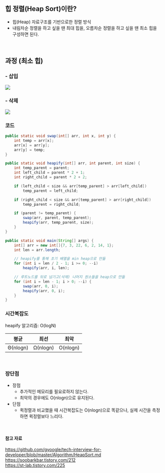 ## 힙 정렬(Heap Sort)이란?
- 힙(Heap) 자료구조를 기반으로한 정렬 방식
- 내림차순 정렬을 하고 싶을 땐 최대 힙을, 오름차순 정렬을 하고 싶을 땐 최소 힙을 구성하면 된다.

<br>

## 과정 (최소 힙)
### - 삽입
![](https://images.velog.io/images/hammii/post/e4bffb9d-467f-4306-b4be-302204168c22/%E1%84%89%E1%85%B3%E1%84%8F%E1%85%B3%E1%84%85%E1%85%B5%E1%86%AB%E1%84%89%E1%85%A3%E1%86%BA%202021-09-06%20%E1%84%8B%E1%85%A9%E1%84%92%E1%85%AE%205.22.08.png)

### - 삭제
![](https://images.velog.io/images/hammii/post/ecd3ee21-4429-48cb-a5a1-2659784d537d/%E1%84%89%E1%85%B3%E1%84%8F%E1%85%B3%E1%84%85%E1%85%B5%E1%86%AB%E1%84%89%E1%85%A3%E1%86%BA%202021-09-06%20%E1%84%8B%E1%85%A9%E1%84%92%E1%85%AE%205.22.38.png)

### 코드
```java
public static void swap(int[] arr, int x, int y) {
    int temp = arr[x];
    arr[x] = arr[y];
    arr[y] = temp;
}

public static void heapify(int[] arr, int parent, int size) {
    int temp_parent = parent;
    int left_child = parent * 2 + 1;
    int right_child = parent * 2 + 2;

    if (left_child < size && arr[temp_parent] > arr[left_child])
        temp_parent = left_child;

    if (right_child < size && arr[temp_parent] > arr[right_child])
        temp_parent = right_child;

    if (parent != temp_parent) {
        swap(arr, parent, temp_parent);
        heapify(arr, temp_parent, size);
    }
}

public static void main(String[] args) {
    int[] arr = new int[]{7, 3, 22, 6, 2, 14, 1};
    int len = arr.length;

    // heapify를 통해 초기 배열을 min heap으로 만듦
    for (int i = len / 2 - 1; i >= 0; --i)
        heapify(arr, i, len);

    // 루트노드를 뒤로 넘기고(삭제) 나머지 원소들을 heap으로 만듦
    for (int i = len - 1; i > 0; --i) {
        swap(arr, 0, i);    
        heapify(arr, 0, i); 
    }
}
```

### 시간복잡도
heapify 알고리즘: O(logN)

|   평균   |   최선   |   최악   |
| :------: | :------: | :------: |
| Θ(nlogn) | Ω(nlogn) | O(nlogn) |

<br>

### 장단점
- 장점
  - 추가적인 메모리를 필요로하지 않는다.
  - 최악의 경우에도 O(nlogn)으로 유지된다.
- 단점
  - 퀵정렬과 비교했을 때 시간복잡도는 O(nlogn)으로 똑같으나, 실제 시간을 측정하면 퀵정렬보다 느리다.

<br>

#### 참고 자료
https://github.com/gyoogle/tech-interview-for-developer/blob/master/Algorithm/HeapSort.md <br>
https://soobarkbar.tistory.com/212 <br>
https://st-lab.tistory.com/225 <br>

